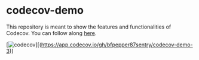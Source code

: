 # codecov-demo
This repository is meant to show the features and functionalities of Codecov. You can follow along [here](https://docs.codecov.com/docs/codecov-tutorial).


[![codecov](https://codecov.io/gh/codecov-demo-3/branch/main/graph/badge.svg)][(https://app.codecov.io/gh/bfpepper87sentry/codecov-demo-3)]
